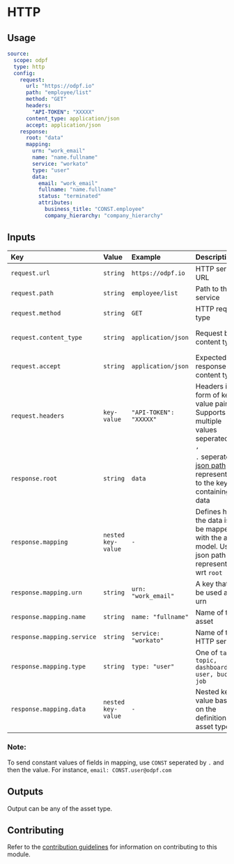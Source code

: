 # HTTP

## Usage

```yaml
source:
  scope: odpf
  type: http
  config:
    request:
      url: "https://odpf.io"
      path: "employee/list"
      method: "GET"
      headers:
        "API-TOKEN": "XXXXX"
      content_type: application/json
      accept: application/json
    response:
      root: "data"
      mapping:
        urn: "work_email"
        name: "name.fullname"
        service: "workato"
        type: "user"
        data:
          email: "work_email"
          fullname: "name.fullname"
          status: "terminated"
          attributes:
            business_title: "CONST.employee"
            company_hierarchy: "company_hierarchy"
```

## Inputs

| Key | Value | Example | Description |    |
| :-- | :---- | :------ | :---------- | :- |
| `request.url` | `string` | `https://odpf.io` | HTTP service URL | *required* |
| `request.path` | `string` | `employee/list` | Path to the service | *not required* |
| `request.method` | `string` | `GET` | HTTP request type | *required* |
| `request.content_type` | `string` | `application/json` | Request body content type | *not required, default: application/json* |
| `request.accept` | `string` | `application/json` | Expected response's content type | *not required, default: application/json* |
| `request.headers` | `key-value` | `"API-TOKEN": "XXXXX"` | Headers in to form of key value pairs. Supports multiple values seperated by `,` | *not required* |
| `response.root` | `string` | `data` | `.` seperated [json path](https://jsonpath.com/) representation to the key containing data | *required* |
| `response.mapping` | `nested key-value` | `-` | Defines how the data is to be mapped with the asset model. Uses json path representation wrt `root` | *-* |
| `response.mapping.urn` | `string` | `urn: "work_email"` | A key that can be used as urn | *required* |
| `response.mapping.name` | `string` | `name: "fullname"` | Name of the asset | *required* |
| `response.mapping.service` | `string` | `service: "workato"` | Name of the HTTP service | *required* |
| `response.mapping.type` | `string` | `type: "user"` | One of `table, topic, dashboard, user, bucket, job` | *required* |
| `response.mapping.data` | `nested key-value` | `-` | Nested key-value based on the definition of asset type  | *required* |

### Note: 

To send constant values of fields in mapping, use `CONST` seperated by `.` and then the value.
For instance, `email: CONST.user@odpf.com`

## Outputs

Output can be any of the asset type.

## Contributing

Refer to the [contribution guidelines](../../../docs/contribute/guide.md#adding-a-new-extractor) for information on contributing to this module.
